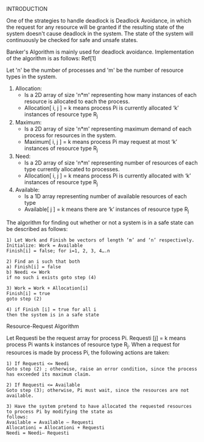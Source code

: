 INTRODUCTION

One of the strategies to handle deadlock is Deadlock Avoidance, in which the request for any resource will be granted if the resulting state of the system doesn't cause deadlock in the system. The state of the system will continuously be checked for safe and unsafe states.

Banker's Algorithm is mainly used for deadlock avoidance. Implementation of the algorithm is as follows: Ref[1]

Let 'n' be the number of processes and 'm' be the number of resource types in the system.

1. Allocation:
    * Is a 2D array of size 'n*m' representing how many instances of each resource is allocated to each the process.
    * Allocation[ i, j ] = k means process Pi is currently allocated ‘k’ instances of resource type R<sub>j</sub>
2. Maximum:
    * Is a 2D array of size 'n*m' representing maximum demand of each process for resources in the system.
    * Maximum[ i, j ] = k means process Pi may request at most ‘k’ instances of resource type R<sub>j</sub>
3. Need:
    * Is a 2D array of size 'n*m' representing number of resources of each type currently allocated to processes.
    * Allocation[ i, j ] = k means process Pi is currently allocated with ‘k’ instances of resource type R<sub>j</sub>
4. Available:
    * Is a 1D array representing number of available resources of each type
    * Available[ j ] = k means there are ‘k’ instances of resource type R<sub>j</sub>



The algorithm for finding out whether or not a system is in a safe state can be described as follows:

    1) Let Work and Finish be vectors of length ‘m’ and ‘n’ respectively.
    Initialize: Work = Available
    Finish[i] = false; for i=1, 2, 3, 4….n

    2) Find an i such that both
    a) Finish[i] = false
    b) Needi <= Work
    if no such i exists goto step (4)

    3) Work = Work + Allocation[i]
    Finish[i] = true
    goto step (2)

    4) if Finish [i] = true for all i
    then the system is in a safe state

Resource-Request Algorithm

Let Requesti be the request array for process Pi. Requesti [j] = k means process Pi wants k instances of resource type R<sub>j</sub>. When a request for resources is made by process Pi, the following actions are taken:

    1) If Requesti <= Needi
    Goto step (2) ; otherwise, raise an error condition, since the process has exceeded its maximum claim.

    2) If Requesti <= Available
    Goto step (3); otherwise, Pi must wait, since the resources are not available.

    3) Have the system pretend to have allocated the requested resources to process Pi by modifying the state as
    follows:
    Available = Available – Requesti
    Allocationi = Allocationi + Requesti
    Needi = Needi– Requesti
